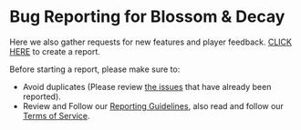 # Bug Reporting for Blossom &amp; Decay
Here we also gather requests for new features and player feedback. 
[CLICK HERE](https://github.com/konspiracy-games/blossom-and-decay/issues/new/choose) to create a report.

Before starting a report, please make sure to:
- Avoid duplicates (Please review [the issues](https://github.com/konspiracy-games/blossom-and-decay/issues) that have already been reported).
- Review and Follow our [Reporting Guidelines](https://konspiracy.de/community_gudelines.html#Reporting_Guidelines), also read and follow our [Terms of Service](https://www.konspiracy.de/terms_of_service.html).
